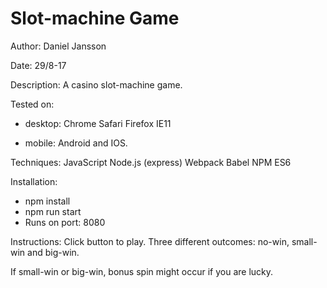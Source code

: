# Slot-machine Game

Author: Daniel Jansson

Date: 29/8-17

Description: A casino slot-machine game.

Tested on:
  - desktop:
    Chrome
    Safari
    Firefox
    IE11

  - mobile:
    Android and IOS.

Techniques:
    JavaScript
    Node.js (express)
    Webpack
    Babel
    NPM
    ES6

Installation:
 - npm install
 - npm run start
 - Runs on port: 8080

Instructions:
  Click button to play. Three different outcomes: no-win, small-win and big-win.

  If small-win or big-win, bonus spin might occur if you are lucky.
